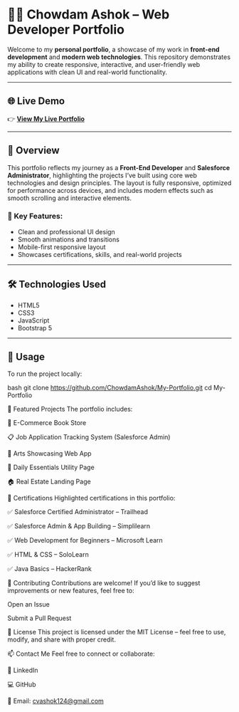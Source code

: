 # 🧑‍💻 Chowdam Ashok – Web Developer Portfolio

Welcome to my **personal portfolio**, a showcase of my work in **front-end development** and **modern web technologies**. This repository demonstrates my ability to create responsive, interactive, and user-friendly web applications with clean UI and real-world functionality.

---

## 🌐 Live Demo

👉 **[View My Live Portfolio](https://chowdamashok.github.io/My-Portfolio/)**

---

## 🚀 Overview

This portfolio reflects my journey as a **Front-End Developer** and **Salesforce Administrator**, highlighting the projects I’ve built using core web technologies and design principles. The layout is fully responsive, optimized for performance across devices, and includes modern effects such as smooth scrolling and interactive elements.

### 🔑 Key Features:
- Clean and professional UI design  
- Smooth animations and transitions  
- Mobile-first responsive layout  
- Showcases certifications, skills, and real-world projects  

---

## 🛠️ Technologies Used

- HTML5  
- CSS3  
- JavaScript  
- Bootstrap 5  

---

## 📁 Usage

To run the project locally:

bash
git clone https://github.com/ChowdamAshok/My-Portfolio.git
cd My-Portfolio


🎨 Featured Projects
The portfolio includes:

🛒 E-Commerce Book Store

📋 Job Application Tracking System (Salesforce Admin)

🎨 Arts Showcasing Web App

🧮 Daily Essentials Utility Page

🏠 Real Estate Landing Page

📜 Certifications
Highlighted certifications in this portfolio:

✅ Salesforce Certified Administrator – Trailhead

✅ Salesforce Admin & App Building – Simplilearn

✅ Web Development for Beginners – Microsoft Learn

✅ HTML & CSS – SoloLearn

✅ Java Basics – HackerRank

🤝 Contributing
Contributions are welcome! If you’d like to suggest improvements or new features, feel free to:

Open an Issue

Submit a Pull Request

📄 License
This project is licensed under the MIT License – feel free to use, modify, and share with proper credit.

📫 Contact Me
Feel free to connect or collaborate:

💼 LinkedIn

💻 GitHub

📧 Email: cvashok124@gmail.com
